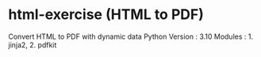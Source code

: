 # html-exercise (HTML to PDF)
Convert HTML to PDF with dynamic data
Python Version : 3.10
Modules : 1. jinja2, 2. pdfkit
